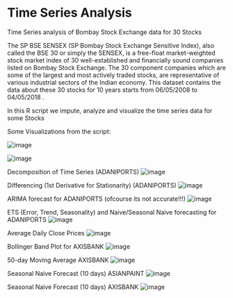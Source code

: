 # Time Series Analysis
Time Series analysis of Bombay Stock Exchange data for 30 Stocks

The SP BSE SENSEX (SP Bombay Stock Exchange Sensitive Index), also called the BSE 30 or simply the SENSEX, is a free-float market-weighted stock market index of 30 well-established and financially sound companies listed on Bombay Stock Exchange. The 30 component companies which are some of the largest and most actively traded stocks, are representative of various industrial sectors of the Indian economy. This dataset contains the data about these 30 stocks for 10 years starts from 06/05/2008 to 04/05/2018 .

In this R script we impute, analyze and visualize the time series data for some Stocks

Some Visualizations from the script:

![image](https://github.com/user-attachments/assets/874bdad1-525e-4f1b-8694-803904a653e0)

![image](https://github.com/user-attachments/assets/56374bf4-e922-4b28-b264-d352f0873ea7)


Decomposition of Time Series (ADANIPORTS)
![image](https://github.com/user-attachments/assets/6c527ff3-2cc1-4576-9d79-17f923dfa64f)

Differencing (1st Derivative for Stationarity) (ADANIPORTS)
![image](https://github.com/user-attachments/assets/d70f747e-5df9-45b2-a0cc-9961048078cb)

ARIMA forecast for ADANIPORTS (ofcourse its not accurate!!!)
![image](https://github.com/user-attachments/assets/8c83c8fc-ab79-4de3-b130-dcc6b8a9ec0b)

ETS (Error, Trend, Seasonality) and Naive/Seasonal Naive forecasting for ADANIPORTS
![image](https://github.com/user-attachments/assets/1422bbba-0276-4c6d-af7d-55839d1c0210)

Average Daily Close Prices
![image](https://github.com/user-attachments/assets/0b5dc0e6-d890-4591-99c8-9965c740bde6)

Bollinger Band Plot for AXISBANK
![image](https://github.com/user-attachments/assets/e5689439-0ea6-40d3-9ccf-9f25333d25fb)

50-day Moving Average AXISBANK
![image](https://github.com/user-attachments/assets/c54f823a-28d6-43d3-8ff0-912baa008768)

Seasonal Naive Forecast (10 days) ASIANPAINT
![image](https://github.com/user-attachments/assets/1be93d91-eb9a-40b3-8842-229e17310c2a)

Seasonal Naive Forecast (10 days) AXISBANK
![image](https://github.com/user-attachments/assets/25285157-c004-44e7-8cac-af4c66fdfb96)












